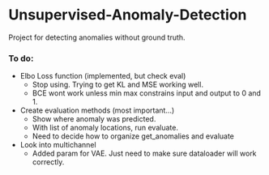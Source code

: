 # Unsupervised-Anomaly-Detection
Project for detecting anomalies without ground truth.

### To do:
* Elbo Loss function (implemented, but check eval)
    * Stop using. Trying to get KL and MSE working well.
    * BCE wont work unless min max constrains input and output to 0 and 1.
* Create evaluation methods (most important...)
    * Show where anomaly was predicted.
    * With list of anomaly locations, run evaluate.
    * Need to decide how to organize get_anomalies and evaluate
* Look into multichannel
    * Added param for VAE. Just need to make sure dataloader will work correctly.